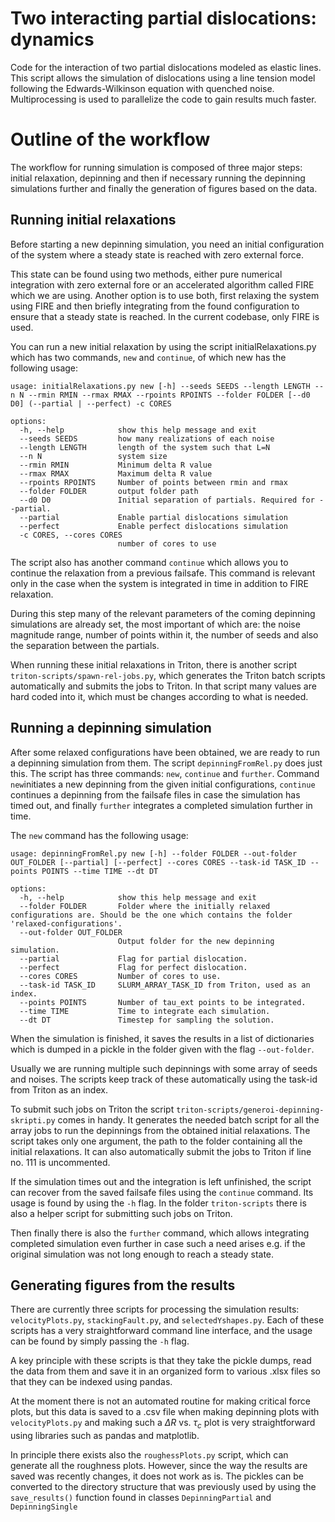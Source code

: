 # Two interacting partial dislocations: dynamics

Code for the interaction of two partial dislocations modeled as elastic lines. This script allows the simulation of dislocations
using a line tension model following the Edwards-Wilkinson equation with quenched noise.  Multiprocessing is used to parallelize
the code to gain results much faster.

# Outline of the workflow

The workflow for running simulation is composed of three major steps: initial relaxation, depinning and then if necessary running
the depinning simulations further and finally the generation of figures based on the data.


## Running initial relaxations

Before starting a new depinning simulation, you need an initial configuration of the system where a steady state is reached
with zero external force.

This state can be found using two methods, either pure numerical integration with zero external fore or an accelerated algorithm
called FIRE which we are using. Another option is to use both, first relaxing the system using FIRE and then briefly integrating 
from the found configuration to ensure that a steady state is reached. In the current codebase, only FIRE is used.

You can run a new initial relaxation by using the script initialRelaxations.py which has two commands, `new` and `continue`, 
of which new has the following usage:

```
usage: initialRelaxations.py new [-h] --seeds SEEDS --length LENGTH --n N --rmin RMIN --rmax RMAX --rpoints RPOINTS --folder FOLDER [--d0 D0] (--partial | --perfect) -c CORES

options:
  -h, --help            show this help message and exit
  --seeds SEEDS         how many realizations of each noise
  --length LENGTH       length of the system such that L=N
  --n N                 system size
  --rmin RMIN           Minimum delta R value
  --rmax RMAX           Maximum delta R value
  --rpoints RPOINTS     Number of points between rmin and rmax
  --folder FOLDER       output folder path
  --d0 D0               Initial separation of partials. Required for --partial.
  --partial             Enable partial dislocations simulation
  --perfect             Enable perfect dislocations simulation
  -c CORES, --cores CORES
                        number of cores to use
```

The script also has another command `continue` 
which allows you to continue the relaxation from a previous failsafe. This command is relevant only in the case when the
system is integrated in time in addition to FIRE relaxation.

During this step many of the relevant parameters of the coming depinning simulations are already set, the most important 
of which are: the noise magnitude range, number of points within it, the number of seeds and also the separation between 
the partials.

When running these initial relaxations in Triton, there is another script `triton-scripts/spawn-rel-jobs.py`, which generates
the Triton batch scripts automatically and submits the jobs to Triton. In that script many values are hard coded into it, which
must be changes according to what is needed.

## Running a depinning simulation

After some relaxed configurations have been obtained, we are ready to run a depinning simulation from them. The script
`depinningFromRel.py` does just this. The script has three commands: `new`, `continue` and `further`. Command `new`initiates
a new depinning from the given initial configurations, `continue` continues a depinning from the failsafe files in case the
simulation has timed out, and finally `further` integrates a completed simulation further in time.

The `new` command has the following usage:

```
usage: depinningFromRel.py new [-h] --folder FOLDER --out-folder OUT_FOLDER [--partial] [--perfect] --cores CORES --task-id TASK_ID --points POINTS --time TIME --dt DT

options:
  -h, --help            show this help message and exit
  --folder FOLDER       Folder where the initially relaxed configurations are. Should be the one which contains the folder 'relaxed-configurations'.
  --out-folder OUT_FOLDER
                        Output folder for the new depinning simulation.
  --partial             Flag for partial dislocation.
  --perfect             Flag for perfect dislocation.
  --cores CORES         Number of cores to use.
  --task-id TASK_ID     SLURM_ARRAY_TASK_ID from Triton, used as an index.
  --points POINTS       Number of tau_ext points to be integrated.
  --time TIME           Time to integrate each simulation.
  --dt DT               Timestep for sampling the solution.
```

When the simulation is finished, it saves the results in a list of dictionaries which is dumped in a pickle in the folder given
with the flag `--out-folder`.

Usually we are running multiple such depinnings with some array of seeds and noises. The scripts keep track of these automatically
using the task-id from Triton as an index.

To submit such jobs on Triton the script `triton-scripts/generoi-depinning-skripti.py` comes in handy. It generates the needed
batch script for all the array jobs to run the depinnings from the obtained initial relaxations. The script takes only
one argument, the path to the folder containing all the initial relaxations. It can also automatically submit the jobs to Triton
if line no. 111 is uncommented.

If the simulation times out and the integration is left unfinished, the script can recover from the saved failsafe files using
the `continue` command. Its usage is found by using the `-h` flag. In the folder `triton-scripts` there is also a helper script
for submitting such jobs on Triton.

Then finally there is also the `further` command, which allows integrating completed simulation even further in case such a
need arises e.g. if the original simulation was not long enough to reach a steady state.

## Generating figures from the results

There are currently three scripts for processing the simulation results: `velocityPlots.py`, `stackingFault.py`, and 
`selectedYshapes.py`. Each of these scripts has a very straightforward command line interface, and the usage can be found
by simply passing the `-h` flag.

A key principle with these scripts is that they take the pickle dumps, read the data from them and save it in an organized
form to various .xlsx files so that they can be indexed using pandas.

At the moment there is not an automated routine for making critical force plots, but this data is saved to a .csv file when
making depinning plots with `velocityPlots.py` and making such a $\Delta R$ vs. $\tau_c$ plot is very straightforward using
libraries such as pandas and matplotlib.

In principle there exists also the `roughessPlots.py` script, which can generate all the roughness plots. However, since
the way the results are saved was recently changes, it does not work as is. The pickles can be converted to the directory
structure that was previously used by using the `save_results()` function found in classes `DepinningPartial` and `DepinningSingle`